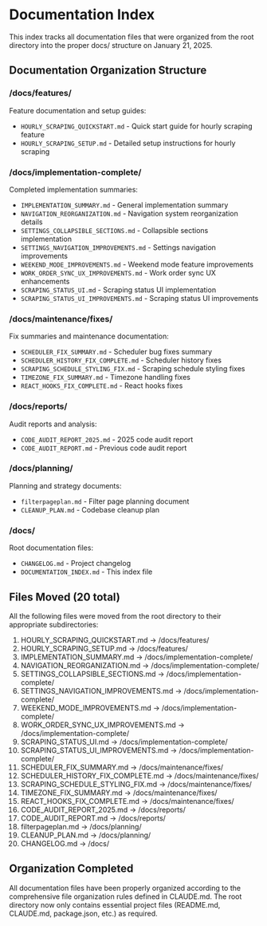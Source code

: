 # Documentation Index

This index tracks all documentation files that were organized from the root directory into the proper docs/ structure on January 21, 2025.

## Documentation Organization Structure

### /docs/features/
Feature documentation and setup guides:
- `HOURLY_SCRAPING_QUICKSTART.md` - Quick start guide for hourly scraping feature
- `HOURLY_SCRAPING_SETUP.md` - Detailed setup instructions for hourly scraping

### /docs/implementation-complete/
Completed implementation summaries:
- `IMPLEMENTATION_SUMMARY.md` - General implementation summary
- `NAVIGATION_REORGANIZATION.md` - Navigation system reorganization details
- `SETTINGS_COLLAPSIBLE_SECTIONS.md` - Collapsible sections implementation
- `SETTINGS_NAVIGATION_IMPROVEMENTS.md` - Settings navigation improvements
- `WEEKEND_MODE_IMPROVEMENTS.md` - Weekend mode feature improvements
- `WORK_ORDER_SYNC_UX_IMPROVEMENTS.md` - Work order sync UX enhancements
- `SCRAPING_STATUS_UI.md` - Scraping status UI implementation
- `SCRAPING_STATUS_UI_IMPROVEMENTS.md` - Scraping status UI improvements

### /docs/maintenance/fixes/
Fix summaries and maintenance documentation:
- `SCHEDULER_FIX_SUMMARY.md` - Scheduler bug fixes summary
- `SCHEDULER_HISTORY_FIX_COMPLETE.md` - Scheduler history fixes
- `SCRAPING_SCHEDULE_STYLING_FIX.md` - Scraping schedule styling fixes
- `TIMEZONE_FIX_SUMMARY.md` - Timezone handling fixes
- `REACT_HOOKS_FIX_COMPLETE.md` - React hooks fixes

### /docs/reports/
Audit reports and analysis:
- `CODE_AUDIT_REPORT_2025.md` - 2025 code audit report
- `CODE_AUDIT_REPORT.md` - Previous code audit report

### /docs/planning/
Planning and strategy documents:
- `filterpageplan.md` - Filter page planning document
- `CLEANUP_PLAN.md` - Codebase cleanup plan

### /docs/
Root documentation files:
- `CHANGELOG.md` - Project changelog
- `DOCUMENTATION_INDEX.md` - This index file

## Files Moved (20 total)

All the following files were moved from the root directory to their appropriate subdirectories:
1. HOURLY_SCRAPING_QUICKSTART.md → /docs/features/
2. HOURLY_SCRAPING_SETUP.md → /docs/features/
3. IMPLEMENTATION_SUMMARY.md → /docs/implementation-complete/
4. NAVIGATION_REORGANIZATION.md → /docs/implementation-complete/
5. SETTINGS_COLLAPSIBLE_SECTIONS.md → /docs/implementation-complete/
6. SETTINGS_NAVIGATION_IMPROVEMENTS.md → /docs/implementation-complete/
7. WEEKEND_MODE_IMPROVEMENTS.md → /docs/implementation-complete/
8. WORK_ORDER_SYNC_UX_IMPROVEMENTS.md → /docs/implementation-complete/
9. SCRAPING_STATUS_UI.md → /docs/implementation-complete/
10. SCRAPING_STATUS_UI_IMPROVEMENTS.md → /docs/implementation-complete/
11. SCHEDULER_FIX_SUMMARY.md → /docs/maintenance/fixes/
12. SCHEDULER_HISTORY_FIX_COMPLETE.md → /docs/maintenance/fixes/
13. SCRAPING_SCHEDULE_STYLING_FIX.md → /docs/maintenance/fixes/
14. TIMEZONE_FIX_SUMMARY.md → /docs/maintenance/fixes/
15. REACT_HOOKS_FIX_COMPLETE.md → /docs/maintenance/fixes/
16. CODE_AUDIT_REPORT_2025.md → /docs/reports/
17. CODE_AUDIT_REPORT.md → /docs/reports/
18. filterpageplan.md → /docs/planning/
19. CLEANUP_PLAN.md → /docs/planning/
20. CHANGELOG.md → /docs/

## Organization Completed

All documentation files have been properly organized according to the comprehensive file organization rules defined in CLAUDE.md. The root directory now only contains essential project files (README.md, CLAUDE.md, package.json, etc.) as required.